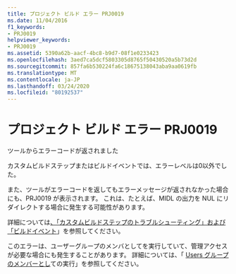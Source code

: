 ```yaml
---
title: プロジェクト ビルド エラー PRJ0019
ms.date: 11/04/2016
f1_keywords:
- PRJ0019
helpviewer_keywords:
- PRJ0019
ms.assetid: 5390a62b-aacf-4bc8-b9d7-08f1e0233423
ms.openlocfilehash: 3aed7ca5dcf5803305d8765f50430520a5b73d2d
ms.sourcegitcommit: 857fa6b530224fa6c18675138043aba9aa0619fb
ms.translationtype: MT
ms.contentlocale: ja-JP
ms.lasthandoff: 03/24/2020
ms.locfileid: "80192537"
---
```

# <a name="project-build-error-prj0019"></a>プロジェクト ビルド エラー PRJ0019

ツールからエラーコードが返されました

カスタムビルドステップまたはビルドイベントでは、エラーレベルは0以外でした。

また、ツールがエラーコードを返してもエラーメッセージが返されなかった場合にも、PRJ0019 が表示されます。 これは、たとえば、MIDL の出力を NUL にリダイレクトする場合に発生する可能性があります。

詳細については[、「カスタムビルドステップのトラブルシューティング」および「ビルドイベント](../../build/troubleshooting-build-customizations.md)」を参照してください。

このエラーは、ユーザーグループのメンバとしてを実行していて、管理アクセスが必要な場合にも発生することがあります。 詳細については、「 [Users グループのメンバーとし](../../security/running-as-a-member-of-the-users-group.md)ての実行」を参照してください。
